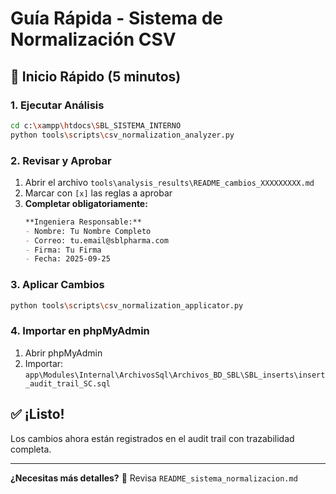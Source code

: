 # Guía Rápida - Sistema de Normalización CSV

## 🚀 Inicio Rápido (5 minutos)

### 1. Ejecutar Análisis
```bash
cd c:\xampp\htdocs\SBL_SISTEMA_INTERNO
python tools\scripts\csv_normalization_analyzer.py
```

### 2. Revisar y Aprobar
1. Abrir el archivo `tools\analysis_results\README_cambios_XXXXXXXXX.md`
2. Marcar con `[x]` las reglas a aprobar
3. **Completar obligatoriamente:**
   ```markdown
   **Ingeniera Responsable:**
   - Nombre: Tu Nombre Completo
   - Correo: tu.email@sblpharma.com
   - Firma: Tu Firma
   - Fecha: 2025-09-25
   ```

### 3. Aplicar Cambios
```bash
python tools\scripts\csv_normalization_applicator.py
```

### 4. Importar en phpMyAdmin
1. Abrir phpMyAdmin
2. Importar: `app\Modules\Internal\ArchivosSql\Archivos_BD_SBL\SBL_inserts\insert_audit_trail_SC.sql`

## ✅ ¡Listo!

Los cambios ahora están registrados en el audit trail con trazabilidad completa.

---

**¿Necesitas más detalles?** 📖 Revisa `README_sistema_normalizacion.md`